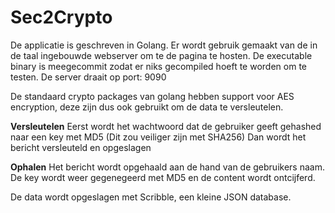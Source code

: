 # Sec2Crypto

De applicatie is geschreven in Golang. Er wordt gebruik gemaakt van de in de taal ingebouwde webserver om te de pagina te hosten. 
De executable binary is meegecommit zodat er niks gecompiled hoeft te worden om te testen. De server draait op port: 9090

De standaard crypto packages van golang hebben support voor AES encryption, deze zijn dus ook gebruikt om de data te versleutelen.

  <b>Versleutelen</b>
  Eerst wordt het wachtwoord dat de gebruiker geeft gehashed naar een key met MD5 (Dit zou veiliger zijn met SHA256)
  Dan wordt het bericht versleuteld en opgeslagen
  
  <b>Ophalen</b>
  Het bericht wordt opgehaald aan de hand van de gebruikers naam. 
  De key wordt weer gegenegeerd met MD5 en de content wordt ontcijferd.
  
De data wordt opgeslagen met Scribble, een kleine JSON database. 
 
